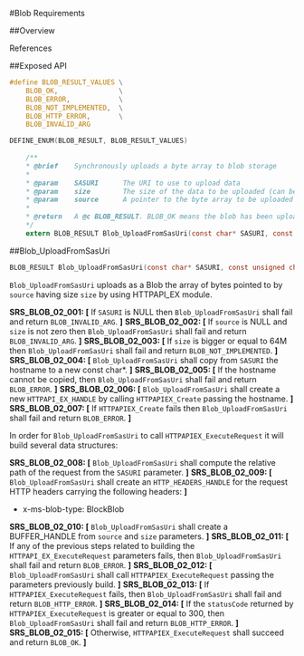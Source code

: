 #Blob Requirements

##Overview

References

##Exposed API
```c
#define BLOB_RESULT_VALUES \
    BLOB_OK,               \
    BLOB_ERROR,            \
    BLOB_NOT_IMPLEMENTED,  \
    BLOB_HTTP_ERROR,       \
    BLOB_INVALID_ARG    

DEFINE_ENUM(BLOB_RESULT, BLOB_RESULT_VALUES)
    
    /**
    * @brief	Synchronously uploads a byte array to blob storage
    *
    * @param	SASURI	    The URI to use to upload data
    * @param	size		The size of the data to be uploaded (can be 0)
    * @param	source		A pointer to the byte array to be uploaded (can be NULL, but then size needs to be zero)
    *
    * @return	A @c BLOB_RESULT. BLOB_OK means the blob has been uploaded successfully. Any other value indicates an error
    */
    extern BLOB_RESULT Blob_UploadFromSasUri(const char* SASURI, const unsigned char* source, size_t size);
```

##Blob_UploadFromSasUri 
```c
BLOB_RESULT Blob_UploadFromSasUri(const char* SASURI, const unsigned char* source, size_t size)
```
`Blob_UploadFromSasUri` uploads as a Blob the array of bytes pointed to by `source` having size `size` by using HTTPAPI_EX module.

**SRS_BLOB_02_001: [** If `SASURI` is NULL then `Blob_UploadFromSasUri` shall fail and return `BLOB_INVALID_ARG`. **]**
**SRS_BLOB_02_002: [** If `source` is NULL and `size` is not zero then `Blob_UploadFromSasUri` shall fail and return `BLOB_INVALID_ARG`. **]**
**SRS_BLOB_02_003: [** If `size` is bigger or equal to 64M then `Blob_UploadFromSasUri` shall fail and return `BLOB_NOT_IMPLEMENTED`. **]**
**SRS_BLOB_02_004: [** `Blob_UploadFromSasUri` shall copy from `SASURI` the hostname to a new const char\*. **]** 
**SRS_BLOB_02_005: [** If the hostname cannot be copied, then `Blob_UploadFromSasUri` shall fail and return `BLOB_ERROR`. **]**
**SRS_BLOB_02_006: [** `Blob_UploadFromSasUri` shall create a new `HTTPAPI_EX_HANDLE` by calling `HTTPAPIEX_Create` passing the hostname. **]**
**SRS_BLOB_02_007: [** If `HTTPAPIEX_Create` fails then `Blob_UploadFromSasUri` shall fail and return `BLOB_ERROR`. **]**

In order for `Blob_UploadFromSasUri` to call `HTTPAPIEX_ExecuteRequest` it will build several data structures:

**SRS_BLOB_02_008: [** `Blob_UploadFromSasUri` shall compute the relative path of the request from the `SASURI` parameter. **]**
**SRS_BLOB_02_009: [** `Blob_UploadFromSasUri` shall create an `HTTP_HEADERS_HANDLE` for the request HTTP headers carrying the following headers: **]**
- x-ms-blob-type: BlockBlob

**SRS_BLOB_02_010: [** `Blob_UploadFromSasUri` shall create a BUFFER_HANDLE from `source` and `size` parameters. **]**
**SRS_BLOB_02_011: [** If any of the previous steps related to building the `HTTPAPI_EX_ExecuteRequest` parameters fails, then `Blob_UploadFromSasUri` shall fail and return `BLOB_ERROR`. **]**
**SRS_BLOB_02_012: [** `Blob_UploadFromSasUri` shall call `HTTPAPIEX_ExecuteRequest` passing the parameters previously build. **]**
**SRS_BLOB_02_013: [** If `HTTPAPIEX_ExecuteRequest` fails, then `Blob_UploadFromSasUri` shall fail and return `BLOB_HTTP_ERROR`. **]**
**SRS_BLOB_02_014: [** If the `statusCode` returned by `HTTPAPIEX_ExecuteRequest` is greater or equal to 300, then `Blob_UploadFromSasUri` shall fail and return `BLOB_HTTP_ERROR`. **]**
**SRS_BLOB_02_015: [** Otherwise, `HTTPAPIEX_ExecuteRequest` shall succeed and return `BLOB_OK`. **]**